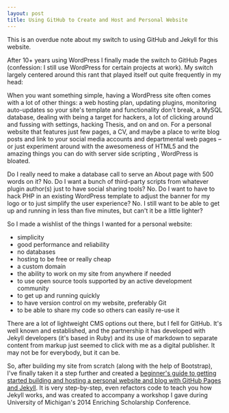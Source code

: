 ```yaml
---
layout: post
title: Using GitHub to Create and Host and Personal Website
---
```

This is an overdue note about my switch to using GitHub and Jekyll for this website.

After 10+ years using WordPress I finally made the switch to GitHub Pages (confession: I still use WordPress for certain projects at work). My switch largely centered around this rant that played itself out quite frequently in my head: 

When you want something simple, having a WordPress site often comes with a lot of other things: a web hosting plan, updating plugins, monitoring auto-updates so your site's template and functionality don't break, a MySQL database, dealing with being a target for hackers, a lot of clicking around and fussing with settings, hacking Thesis, and on and on. <!-- flesh the previous sentence out with links --> For a personal website that features just few pages, a CV, and maybe a place to write blog posts and link to your social media accounts and departmental web pages – or just experiment around with the awesomeness of HTML5 <!-- flesh this out with links to codepen stuff or --> and the amazing things you can do with server side scripting <!-- ahem, more links -->, WordPress is bloated. 

Do I really need to make a database call to serve an About page with 500 words on it? No. Do I want a bunch of third-party scripts from whatever plugin author(s) just to have social sharing tools? No. Do I want to have to hack PHP in an existing WordPress template to adjust the banner for my logo or to just simplify the user experience? No. I still want to be able to get up and running in less than five minutes, but can't it be a little lighter?

So I made a wishlist of the things I wanted for a personal website:

* simplicity
* good performance and reliability
* no databases
* hosting to be free or really cheap
* a custom domain
* the ability to work on my site from anywhere if needed
* to use open source tools supported by an active development community
* to get up and running quickly
* to have version control on my website, preferably Git
* to be able to share my code so others can easily re-use it

There are a lot of lightweight CMS options out there, <!-- links --> but I fell for GitHub. It's well known and established, and the partnership it has developed with Jekyll developers (it's based in Ruby) and its use of markdown to separate content from markup just seemed to click with me as a digital publisher. It may not be for everybody, but it can be.

So, after building my site from scratch (along with the help of Bootstrap), I've finally taken it a step further and created a <a href="/guides/github-pages" title="Creating and Hosting a Personal Site on GitHub">beginner's guide to getting started building and hosting a personal website and blog with GitHub Pages and Jekyll</a>. It is very step-by-step, even refactors code to teach you how Jekyll works, and was created to accompany a workshop I gave during University of Michigan's 2014 Enriching Scholarship Conference.
